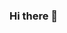 ### Hi there 👋

<!--
**wishihab/wishihab** is a ✨ _special_ ✨ repository because its `README.md` (this file) appears on your GitHub profile.

## Github Stats  
<table><tr><td valign="top" width="50%">

<img src="https://github-readme-stats-8cuq6a5zp.vercel.app/api?username=wishihab&show_icons=true&count_private=true&hide_border=true" align="left" style="width: 100%" />

</td><td valign="top" width="50%">

<img src="https://github-readme-stats-8cuq6a5zp.vercel.app/api/top-langs/?username=wishihab&hide_border=true&layout=compact" align="left" style="width: 100%" />

</td></tr></table>  

<br/> 

